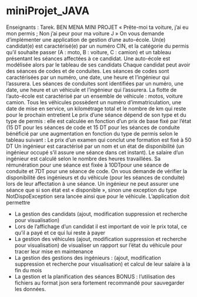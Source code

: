 # miniProjet_JAVA
Enseignants : Tarek. BEN MENA 
MINI PROJET
« Prête-moi ta voiture, j’ai eu mon permis ; Non j’ai peur pour ma voiture J »
On vous demande d’implémenter une application de gestion d’une auto-école. Un(e) candidat(e)
est caractérisé(e) par un numéro CIN, et la catégorie du permis qu’il souhaite passer (A : moto, B : 
voiture, C : camion) et un tableau présentant les séances affectées à ce candidat. Une auto-école est 
modélisée alors par le tableau de ses candidats
Chaque candidat peut avoir des séances de codes et de conduites. Les séances de codes sont 
caractérisées par un numéro, une date, une heure et l’ingénieur qui l’assurera. Les séances de 
conduites sont identifiées par un numéro, une date, une heure et un véhicule et l’ingénieur qui 
l’assurera. 
La flotte de l’auto-école est caractérisé par un ensemble de véhicule : motos, voiture camion. Tous
les véhicules possèdent un numéro d’immatriculation, une date de mise en service, un kilométrage
total et le nombre de km qui reste pour le prochain entretient
Le prix d’une séance dépend de son type et du type de permis : elle est calculée en fonction d’un 
prix de base fixé par l’état (15 DT pour les séances de code et 15 DT pour les séances de conduite 
bénéficié par une augmentation en fonction du type de permis selon le tableau suivant : 
Le prix d’un examen qui conclut une formation est fixé à 50 DT
Un ingénieur est caractérisé par un nom et un état de disponibilité (un ingénieur occupé s’il assure 
une séance dans cet instant). Le salaire d’un ingénieur est calculé selon le nombre des heures 
travaillées. Sa rémunération pour une séance est fixée à 10DTpour une séance de conduite et 7DT 
pour une séance de code.
On vous demande de vérifier la disponibilité des ingénieurs et du véhicule (pour les séances de 
conduite) lors de leur affectation à une séance. Un ingénieur ne peut assurer une séance que si son 
état est « disponible », sinon une exception du type NotDispoException sera lancée ainsi que pour 
le véhicule.
L’application doit permettre 
- La gestion des candidats (ajout, modification suppression et recherche pour visualisation)
- Lors de l’affichage d’un candidat il est important de voir le prix total, ce qu’il a payé et ce 
qui lui reste à payer
- La gestion des véhicules (ajout, modification suppression et recherche pour visualisation)
de visualiser un rapport sur l’état du véhicule pour tracer leur mise en maintenance
- La gestion des gestions des ingénieurs : (ajout, modification suppression et recherche 
pour visualisation) et calcul de leur salaire à la fin du mois
- La gestion et la planification des séances
BONUS : l’utilisation des fichiers au format json sera fortement recommandé pour sauvegarder les 
données.
